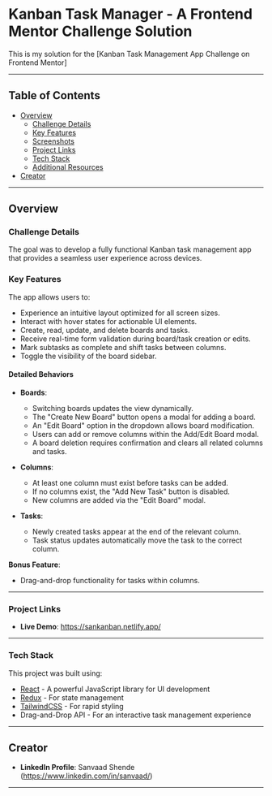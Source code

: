 # Kanban Task Manager - A Frontend Mentor Challenge Solution  

This is my  solution for the [Kanban Task Management App Challenge on Frontend Mentor]

---

## Table of Contents  

- [Overview](#overview)  
  - [Challenge Details](#challenge-details)  
  - [Key Features](#key-features)  
  - [Screenshots](#screenshots)  
  - [Project Links](#project-links)  
  - [Tech Stack](#tech-stack)  
  - [Additional Resources](#additional-resources)  
- [Creator](#creator)  

---

## Overview  

### Challenge Details  

The goal was to develop a fully functional Kanban task management app that provides a seamless user experience across devices.  

### Key Features  

The app allows users to:  
- Experience an intuitive layout optimized for all screen sizes.  
- Interact with hover states for actionable UI elements.  
- Create, read, update, and delete boards and tasks.  
- Receive real-time form validation during board/task creation or edits.  
- Mark subtasks as complete and shift tasks between columns.  
- Toggle the visibility of the board sidebar.  

#### Detailed Behaviors  

- **Boards**:  
  - Switching boards updates the view dynamically.  
  - The "Create New Board" button opens a modal for adding a board.  
  - An "Edit Board" option in the dropdown allows board modification.  
  - Users can add or remove columns within the Add/Edit Board modal.  
  - A board deletion requires confirmation and clears all related columns and tasks.  

- **Columns**:  
  - At least one column must exist before tasks can be added.  
  - If no columns exist, the "Add New Task" button is disabled.  
  - New columns are added via the "Edit Board" modal.  

- **Tasks**:  
  - Newly created tasks appear at the end of the relevant column.  
  - Task status updates automatically move the task to the correct column.  

**Bonus Feature**:  
- Drag-and-drop functionality for tasks within columns.  

---

### Project Links  

- **Live Demo**: https://sankanban.netlify.app/ 

---

### Tech Stack  

This project was built using:  
- [React](https://reactjs.org/) - A powerful JavaScript library for UI development  
- [Redux](https://redux.js.org/) - For state management  
- [TailwindCSS](https://tailwindcss.com/) - For rapid styling  
- Drag-and-Drop API - For an interactive task management experience  

---

## Creator  

- **LinkedIn Profile**: Sanvaad Shende (https://www.linkedin.com/in/sanvaad/)  

---
